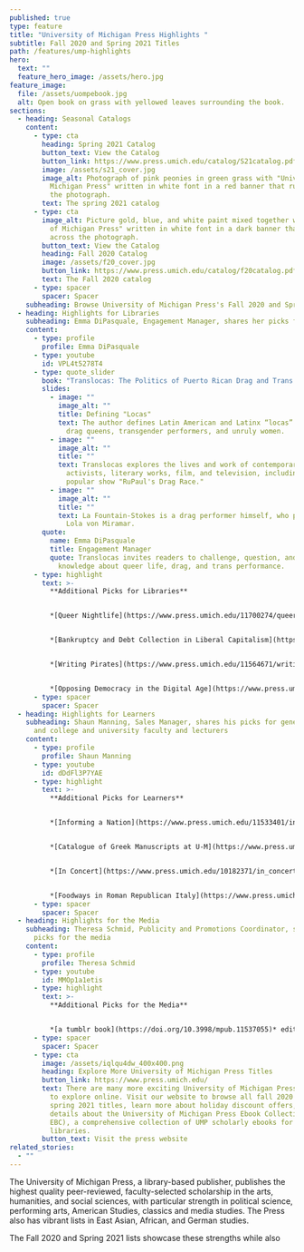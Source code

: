 ```yaml
---
published: true
type: feature
title: "University of Michigan Press Highlights "
subtitle: Fall 2020 and Spring 2021 Titles
path: /features/ump-highlights
hero:
  text: ""
  feature_hero_image: /assets/hero.jpg
feature_image:
  file: /assets/uompebook.jpg
  alt: Open book on grass with yellowed leaves surrounding the book.
sections:
  - heading: Seasonal Catalogs
    content:
      - type: cta
        heading: Spring 2021 Catalog
        button_text: View the Catalog
        button_link: https://www.press.umich.edu/catalog/S21catalog.pdf
        image: /assets/s21_cover.jpg
        image_alt: Photograph of pink peonies in green grass with "University of
          Michigan Press" written in white font in a red banner that runs across
          the photograph.
        text: The spring 2021 catalog
      - type: cta
        image_alt: Picture gold, blue, and white paint mixed together with "University
          of Michigan Press" written in white font in a dark banner that runs
          across the photograph.
        button_text: View the Catalog
        heading: Fall 2020 Catalog
        image: /assets/f20_cover.jpg
        button_link: https://www.press.umich.edu/catalog/f20catalog.pdf
        text: The Fall 2020 catalog
      - type: spacer
        spacer: Spacer
    subheading: Browse University of Michigan Press's Fall 2020 and Spring 2021 catalogs
  - heading: Highlights for Libraries
    subheading: Emma DiPasquale, Engagement Manager, shares her picks for libraries
    content:
      - type: profile
        profile: Emma DiPasquale
      - type: youtube
        id: VPL4t5278T4
      - type: quote_slider
        book: "Translocas: The Politics of Puerto Rican Drag and Trans Performance"
        slides:
          - image: ""
            image_alt: ""
            title: Defining "Locas"
            text: The author defines Latin American and Latinx “locas” as effeminate men,
              drag queens, transgender performers, and unruly women.
          - image: ""
            image_alt: ""
            title: ""
            text: Translocas explores the lives and work of contemporary performers and
              activists, literary works, film, and television, including the
              popular show "RuPaul's Drag Race."
          - image: ""
            image_alt: ""
            title: ""
            text: La Fountain-Stokes is a drag performer himself, who performs as drag queen
              Lola von Miramar.
        quote:
          name: Emma DiPasquale
          title: Engagement Manager
          quote: Translocas invites readers to challenge, question, and expand their
            knowledge about queer life, drag, and trans performance.
      - type: highlight
        text: >-
          **Additional Picks for Libraries**


          *[Queer Nightlife](https://www.press.umich.edu/11700274/queer_nightlife)* edited by Kemi Adeyemi, Kareem Khubchandani, and Ramón H. Rivera-Servera


          *[Bankruptcy and Debt Collection in Liberal Capitalism](https://www.press.umich.edu/11600140/bankruptcy_and_debt_collection_in_liberal_capitalism)* by Mischa Suter


          *[Writing Pirates](https://www.press.umich.edu/11564671/writing_pirates)* by Yuanfei Wang


          *[Opposing Democracy in the Digital Age](https://www.press.umich.edu/11666233/opposing_democracy_in_the_digital_age)* by Aim Sinpeng
      - type: spacer
        spacer: Spacer
  - heading: Highlights for Learners
    subheading: Shaun Manning, Sales Manager, shares his picks for general readers
      and college and university faculty and lecturers
    content:
      - type: profile
        profile: Shaun Manning
      - type: youtube
        id: dDdFl3P7YAE
      - type: highlight
        text: >-
          **Additional Picks for Learners**


          *[Informing a Nation](https://www.press.umich.edu/11533401/informing_a_nation)* by Mel Laracey 


          *[Catalogue of Greek Manuscripts at U-M](https://www.press.umich.edu/7275146/catalogue_of_greek_manuscripts_at_the_university_of_michigan_ann_arbor)* by Nadezhda Kavrus-Hoffmann with the collaboration of Pablo Alvarez 


          *[In Concert](https://www.press.umich.edu/10182371/in_concert)* by Philip Auslander


          *[Foodways in Roman Republican Italy](https://www.press.umich.edu/11476377/foodways_in_roman_republican_italy)* by Laura Banducci
      - type: spacer
        spacer: Spacer
  - heading: Highlights for the Media
    subheading: Theresa Schmid, Publicity and Promotions Coordinator, shares her
      picks for the media
    content:
      - type: profile
        profile: Theresa Schmid
      - type: youtube
        id: MMOp1a1etis
      - type: highlight
        text: >-
          **Additional Picks for the Media**


          *[a tumblr book](https://doi.org/10.3998/mpub.11537055)* edited by Allison McCracken, Alexander Cho, Louisa Stein, and Indira Neill Hoch
      - type: spacer
        spacer: Spacer
      - type: cta
        image: /assets/iqlqu4dw_400x400.png
        heading: Explore More University of Michigan Press Titles
        button_link: https://www.press.umich.edu/
        text: There are many more exciting University of Michigan Press titles available
          to explore online. Visit our website to browse all fall 2020 and
          spring 2021 titles, learn more about holiday discount offers, and get
          details about the University of Michigan Press Ebook Collection (UMP
          EBC), a comprehensive collection of UMP scholarly ebooks for sale to
          libraries.
        button_text: Visit the press website
related_stories:
  - ""
---
```

The University of Michigan Press, a library-based publisher, publishes the highest quality peer-reviewed, faculty-selected scholarship in the arts, humanities, and social sciences, with particular strength in political science, performing arts, American Studies, classics and media studies. The Press also has vibrant lists in East Asian, African, and German studies.

The Fall 2020 and Spring 2021 lists showcase these strengths while also